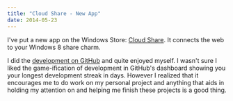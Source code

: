 ```yaml
---
title: "Cloud Share - New App"
date: 2014-05-23
---
```

<div xmlns="http://www.w3.org/1999/xhtml"><div><p>
    I've put a new app on the Windows Store: <a href="http://apps.microsoft.com/windows/en-us/app/a2b392c8-a94e-44ab-b52b-dea2c6c93572">Cloud Share</a>. It connects the web to your Windows 8 share
    charm.
  </p><p>
    I did the <a href="https://github.com/david-risney/WebShare">development on GitHub</a> and quite enjoyed myself. I wasn't sure I liked the game-ification of development in GitHub's dashboard
    showing you your longest development streak in days. However I realized that it encourages me to do work on my personal project and anything that aids in holding my attention on and helping me
    finish these projects is a good thing.
  </p></div></div>
